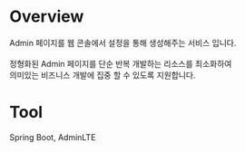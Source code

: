 # Overview
Admin 페이지를 웹 콘솔에서 설정을 통해 생성해주는 서비스 입니다.<br>
<br>
정형화된 Admin 페이지를 단순 반복 개발하는 리소스를 최소화하여<br>
의미있는 비즈니스 개발에 집중 할 수 있도록 지원합니다.  

# Tool
Spring Boot, AdminLTE